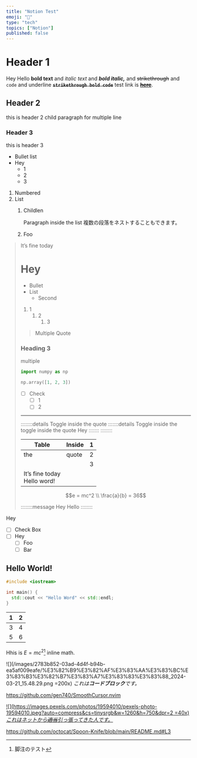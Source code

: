 ```yaml
---
title: "Notion Test"
emoji: "📖"
type: "tech"
topics: ["Notion"]
published: false
---
```


# Header 1

Hey Hello **bold text** and *italic text* and ***bold italic,***
and  ~~strikethrough~~ and `code` and underline
**~~`strikethrough bold code`~~** test link is [**~~here~~**](https://www.google.com/).

## Header 2

this is header 2
child paragraph
for multiple line

### Header 3

this is header 3

* Bullet list
* Hey
    * 1
    * 2
    * 3

1. Numbered
1. List
    1. Childlen

        Paragraph inside the list
        複数の段落をネストすることもできます。
    1. Foo

>It’s fine today
>
># Hey
>
>* Bullet
>* List
>    * Second
>
>1. 1
>    1. 2
>        1. 3
>
>>Multiple
>>Quote
>
>### Heading 3
>
>multiple 
>
>```python
>import numpy as np
>
>np.array([1, 2, 3])
>```
>
>- [ ] Check
>    - [ ] 1
>    - [ ] 2
>
>----------
>
>::::::::details Toggle inside the quote
>:::::::details Toggle inside the toggle inside the quote
>Hey
>:::::::
>::::::::
>
>| Table | Inside | 1 |
>|---|---|---|
>| the | quote | 2 |
>|  |  | 3 |
>| It’s fine today<br>Hello word! |  |  |
>
>$$e = mc^2 \\
\frac{a}{b} = 36$$
>
>::::::::message
>Hey
>Hello
>::::::::

Hey

- [ ] Check Box
- [ ] Hey
    - [ ] Foo
    - [ ] Bar

## Hello World!

```cpp:test.cpp
#include <iostream>

int main() {
  std::cout << "Hello Word" << std::endl;
}
```

| 1 | 2 |
|---|---|
| 3 | 4 |
| 5 | 6 |

Hhis is $E = mc^2$[^1] inline math.

![](/images/2783b852-03ad-4d4f-b94b-ea5af009eafe/%E3%82%B9%E3%82%AF%E3%83%AA%E3%83%BC%E3%83%B3%E3%82%B7%E3%83%A7%E3%83%83%E3%83%88_2024-03-21_15.48.29.png =200x)
*これは**コードブロック**です。*

https://github.com/gen740/SmoothCursor.nvim

[
![](https://images.pexels.com/photos/19594010/pexels-photo-19594010.jpeg?auto=compress&cs=tinysrgb&w=1260&h=750&dpr=2  =40x)
*これはネットから~~適当~~引っ張ってきた人です。*
](${b.image.external.url})

https://github.com/octocat/Spoon-Knife/blob/main/README.md#L3

[^1]: 脚注のテスト